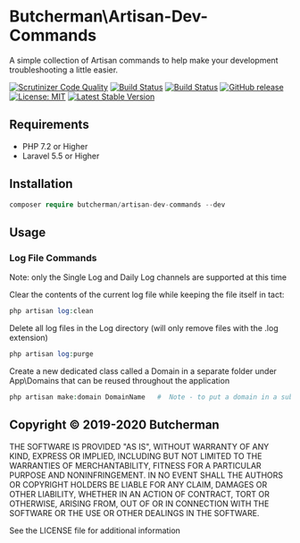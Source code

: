 # Butcherman\Artisan-Dev-Commands

A simple collection of Artisan commands to help make your development troubleshooting a little easier.

[![Scrutinizer Code Quality](https://scrutinizer-ci.com/g/butcherman/artisan-dev-commands/badges/quality-score.png?b=master)](https://scrutinizer-ci.com/g/butcherman/artisan-dev-commands/?branch=master)
[![Build Status](https://scrutinizer-ci.com/g/butcherman/artisan-dev-commands/badges/build.png?b=master)](https://scrutinizer-ci.com/g/butcherman/artisan-dev-commands/build-status/master)
[![Build Status](https://travis-ci.com/butcherman/artisan-dev-commands.svg?branch=master)](https://travis-ci.com/butcherman/artisan-dev-commands)
[![GitHub release](https://img.shields.io/github/release/Butcherman/artisan-dev-commands)](https://GitHub.com/Butcherman/artisan-dev-commands/releases/)
[![License: MIT](https://img.shields.io/badge/License-MIT-yellow.svg)](https://opensource.org/licenses/MIT)
[![Latest Stable Version](https://poser.pugx.org/butcherman/artisan-dev-commands/v/stable)](https://packagist.org/packages/butcherman/artisan-dev-commands)

## Requirements

- PHP 7.2 or Higher
- Laravel 5.5 or Higher

## Installation

```php
composer require butcherman/artisan-dev-commands --dev
```

## Usage

### Log File Commands

Note:  only the Single Log and Daily Log channels are supported at this time

Clear the contents of the current log file while keeping the file itself in tact:

```php
php artisan log:clean
```

Delete all log files in the Log directory (will only remove files with the .log extension)

```php
php artisan log:purge
```

Create a new dedicated class called a Domain in a separate folder under App\Domains that can be reused throughout the application

```php
php artisan make:domain DomainName   #  Note - to put a domain in a sub folder, enter the folder name followed by domain name - i.e. folder\name
```

## Copyright © 2019-2020 Butcherman

THE SOFTWARE IS PROVIDED "AS IS", WITHOUT WARRANTY OF ANY KIND, EXPRESS OR IMPLIED, INCLUDING BUT NOT LIMITED TO THE WARRANTIES OF MERCHANTABILITY,
FITNESS FOR A PARTICULAR PURPOSE AND NONINFRINGEMENT. IN NO EVENT SHALL THE AUTHORS OR COPYRIGHT HOLDERS BE LIABLE FOR ANY CLAIM, DAMAGES OR OTHER LIABILITY,
WHETHER IN AN ACTION OF CONTRACT, TORT OR OTHERWISE, ARISING FROM, OUT OF OR IN CONNECTION WITH THE SOFTWARE OR THE USE OR OTHER DEALINGS IN THE SOFTWARE.

See the LICENSE file for additional information
